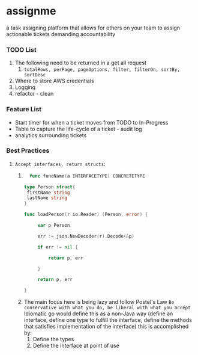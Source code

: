 # assignme

a task assigning platform that allows for others on your team to assign actionable tickets demanding accountability

### TODO List

1. The following need to be returned in a get all request
    1. `totalRows, perPage, pageOptions, filter, filterOn, sortBy, sortDesc`
2. Where to store AWS credentials
3. Logging
4. refactor - clean

### Feature List
* Start timer for when a ticket moves from TODO to In-Progress
* Table to capture the life-cycle of a ticket - audit log
* analytics surrounding tickets

### Best Practices

1. `Accept interfaces, return structs`:
    1. ```go
         func funcName(a INTERFACETYPE) CONCRETETYPE
       
       type Person struct{
        firstName string
        lastName string
       }
       
       func loadPerson(r io.Reader) (Person, error) {

            var p Person

            err := json.NewDecoder(r).Decode(&p)

            if err != nil {

                return p, err

            }

            return p, err

       }
       ```
    2. The main focus here is being lazy and follow Postel's
       Law `Be conservative with what you do, be liberal with what you accept`
       Idiomatic go would define this as a non-Java way (define an interface, define one type to fulfill the interface,
       define the methods that satisfies implementation of the interface)
       this is accomplished by:
        1. Define the types
        2. Define the interface at point of use
